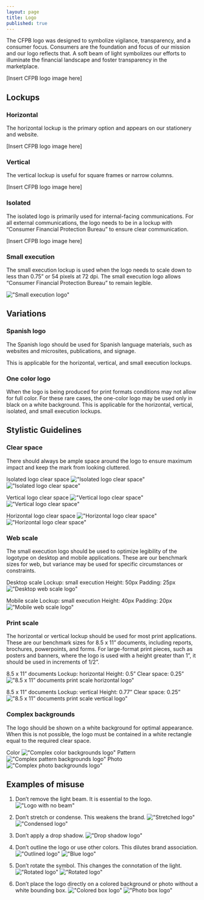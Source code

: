 ```yaml
---
layout: page
title: Logo
published: true
---
```


The CFPB logo was
designed to symbolize
vigilance, transparency,
and a consumer focus.
Consumers are the foundation and
focus of our mission and our logo
reflects that. A soft beam of light
symbolizes our efforts to illuminate
the financial landscape and foster
transparency in the marketplace.

[Insert CFPB logo image here]

## Lockups

### Horizontal
The horizontal lockup is the primary
option and appears on our stationery
and website.

[Insert CFPB logo image here]

### Vertical
The vertical lockup is useful for square
frames or narrow columns.

[Insert CFPB logo image here]

### Isolated
The isolated logo is primarily used for
internal-facing communications. For
all external communications, the logo
needs to be in a lockup with “Consumer
Financial Protection Bureau” to ensure
clear communication.

[Insert CFPB logo image here]

### Small execution
The small execution lockup is used
when the logo needs to scale down to
less than 0.75” or 54 pixels at 72 dpi. The
small execution logo allows “Consumer
Financial Protection Bureau” to remain
legible.

!["Small execution logo"](/design-manual/assets/img/illustration/Illustration.png "Illustration")

## Variations

### Spanish logo
The Spanish logo should be used for
Spanish language materials, such as
websites and microsites, publications,
and signage.  

This is applicable for the horizontal,
vertical, and small execution lockups.

### One color logo
When the logo is being produced for
print formats conditions may not allow
for full color. For these rare cases, the
one-color logo may be used only in
black on a white background.
This is applicable for the horizontal,
vertical, isolated, and small execution
lockups.

## Stylistic Guidelines
### Clear space
There should always be ample space
around the logo to ensure maximum
impact and keep the mark from
looking cluttered.

Isolated logo clear space
!["Isolated logo clear space"](/design-manual/assets/img/logo/Logo1.png "Isolated logo clear space")
!["Isolated logo clear space"](/design-manual/assets/img/logo/Logo2.png "Isolated logo clear space")

Vertical logo clear space
!["Vertical logo clear space"](/design-manual/assets/img/logo/Logo4.png "Vertical logo clear space")
!["Vertical logo clear space"](/design-manual/assets/img/logo/Logo5.png "Vertical logo clear space")

Horizontal logo clear space
!["Horizontal logo clear space"](/design-manual/assets/img/logo/Logo6.png "Horizontal logo clear space")
!["Horizontal logo clear space"](/design-manual/assets/img/logo/Logo7.png "Horizontal logo clear space")

### Web scale
The small execution logo should be used
to optimize legibility of the logotype
on desktop and mobile applications.
These are our benchmark sizes for web,
but variance may be used for specific
circumstances or constraints.

Desktop scale
Lockup: small execution
Height: 50px
Padding: 25px
!["Desktop web scale logo"](/design-manual/assets/img/logo/Logo9.png "Desktop web scale logo")

Mobile scale
Lockup: small execution
Height: 40px
Padding: 20px
!["Mobile web scale logo"](/design-manual/assets/img/logo/Logo10.png "Mobile web scale logo")

### Print scale
The horizontal or vertical lockup should
be used for most print applications.
These are our benchmark sizes for 8.5
x 11” documents, including reports,
brochures, powerpoints, and forms.
For large-format print pieces, such as
posters and banners, where the logo
is used with a height greater than 1”, it
should be used in increments of 1/2”.

8.5 x 11” documents
Lockup: horizontal
Height: 0.5”
Clear space: 0.25”
!["8.5 x 11” documents print scale horizontal logo"](/design-manual/assets/img/logo/Logo11.png "8.5 x 11” documents print scale horizontal logo")

8.5 x 11” documents
Lockup: vertical
Height: 0.77”
Clear space: 0.25”
!["8.5 x 11” documents print scale vertical logo"](/design-manual/assets/img/logo/Logo12.png "8.5 x 11” documents print scale vertical logo")

### Complex backgrounds
The logo should be shown on a white
background for optimal appearance.
When this is not possible, the logo must
be contained in a white rectangle equal
to the required clear space.

Color
!["Complex color backgrounds logo"](/design-manual/assets/img/logo/Logo13.png "Complex color backgrounds logo")
Pattern
!["Complex pattern backgrounds logo"](/design-manual/assets/img/logo/Logo14.png "Complex pattern backgrounds logo")
Photo
!["Complex photo backgrounds logo"](/design-manual/assets/img/logo/Logo15.png "Complex photo backgrounds logo")

## Examples of misuse
1. Don’t remove the light beam. It is essential to the logo.
!["Logo with no beam"](/design-manual/assets/img/logo/Logo23.png "Logo with no beam")

2. Don’t stretch or condense. This weakens the brand.
!["Stretched logo"](/design-manual/assets/img/logo/Logo16.png "Stretched logo")
!["Condensed logo"](/design-manual/assets/img/logo/Logo24.png "Condensed logo")

3. Don’t apply a drop shadow.
!["Drop shadow logo"](/design-manual/assets/img/logo/Logo17.png "Drop shadow logo")

4. Don’t outline the logo or use other colors. This dilutes brand association.
!["Outlined logo"](/design-manual/assets/img/logo/Logo25.png "Outlined logo")
!["Blue logo"](/design-manual/assets/img/logo/Logo18.png "Blue logo")

5. Don’t rotate the symbol. This changes the connotation of the light.
!["Rotated logo"](/design-manual/assets/img/logo/Logo21.png "Rotated logo")
!["Rotated logo"](/design-manual/assets/img/logo/Logo22.png "Rotated logo")

6. Don’t place the logo directly on a colored background or photo without a white bounding box.
!["Colored box logo"](/design-manual/assets/img/logo/Logo20.png "Colored box logo")
!["Photo box logo"](/design-manual/assets/img/logo/Logo19.png "Photo box logo")

